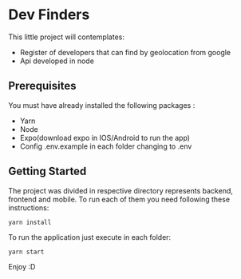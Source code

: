 # Dev Finders 
This little project will contemplates:
 - Register of developers that can find by geolocation from google
 - Api developed in node  

## Prerequisites
You must have already installed the following packages :
 - Yarn
 - Node
 - Expo(download expo in IOS/Android to run the app)
 - Config .env.example in each folder changing to .env

## Getting Started
The project was divided in respective directory represents backend, frontend and mobile. To run each of them you need
following these instructions: 

``yarn install``

To run the application just execute in each folder: 

``yarn start``

Enjoy :D